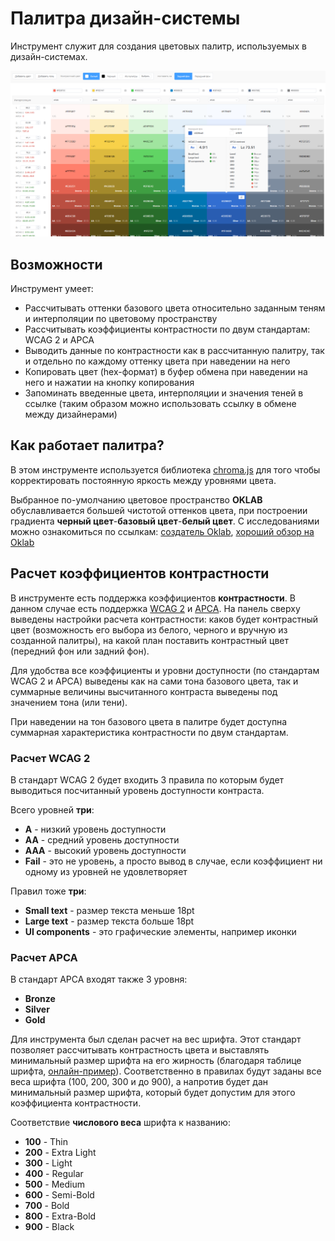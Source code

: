 # Палитра дизайн-системы

Инструмент служит для создания цветовых палитр, используемых в дизайн-системах.

![screenshot](img/preview.png)

## Возможности

Инструмент умеет:
- Рассчитывать оттенки базового цвета относительно заданным теням и интерполяции по цветовому пространству
- Рассчитывать коэффициенты контрастности по двум стандартам: WCAG 2 и APCA
- Выводить данные по контрастности как в рассчитанную палитру, так и отдельно по каждому оттенку цвета при наведении на него
- Копировать цвет (hex-формат) в буфер обмена при наведении на него и нажатии на кнопку копирования
- Запоминать введенные цвета, интерполяции и значения теней в ссылке (таким образом можно использовать ссылку в обмене между дизайнерами)

## Как работает палитра?

В этом инструменте используется библиотека [chroma.js](https://github.com/gka/chroma.js) для того чтобы корректировать постоянную яркость между уровнями цвета. 

Выбранное по-умолчанию цветовое пространство __OKLAB__ обуславливается большей чистотой оттенков цвета, при построении градиента __черный цвет__-__базовый цвет__-__белый цвет__. С исследованиями можно ознакомиться по ссылкам: [создатель Oklab](https://bottosson.github.io/posts/oklab/), [хороший обзор на Oklab](https://raphlinus.github.io/color/2021/01/18/oklab-critique.html)

## Расчет коэффициентов контрастности

В инструменте есть поддержка коэффициентов __контрастности__. В данном случае есть поддержка [WCAG 2](https://www.w3.org/Translations/WCAG20-ru/) и [APCA](https://git.apcacontrast.com/documentation/README). На панель сверху выведены настройки расчета контрастности: каков будет контрастный цвет (возможность его выбора из белого, черного и вручную из созданной палитры), на какой план поставить контрастный цвет (передний фон или задний фон). 

Для удобства все коэффициенты и уровни доступности (по стандартам WCAG 2 и APCA) выведены как на сами тона базового цвета, так и суммарные величины высчитанного контраста выведены под значением тона (или тени).

При наведении на тон базового цвета в палитре будет доступна суммарная характеристика контрастности по двум стандартам. 

### Расчет WCAG 2

В стандарт WCAG 2 будет входить 3 правила по которым будет выводиться посчитанный уровень доступности контраста. 

Всего уровней **три**: 
- __A__ - низкий уровень доступности
- __AA__ - средний уровень доступности
- __AAA__ - высокий уровень доступности
- __Fail__ - это не уровень, а просто вывод в случае, если коэффициент ни одному из уровней не удовлетворяет

Правил тоже **три**: 
- __Small text__ - размер текста меньше 18pt
- __Large text__ - размер текста больше 18pt
- __UI components__ - это графические элементы, например иконки

### Расчет APCA

В стандарт APCA входят также 3 уровня:

- **Bronze**
- **Silver**
- **Gold**

Для инструмента был сделан расчет на вес шрифта. Этот стандарт позволяет рассчитывать контрастность цвета и выставлять минимальный размер шрифта на его жирность (благодаря таблице шрифта, [онлайн-пример](https://www.achecks.org/apca-wcag-3-accessible-colour-contrast-checker/)). Соответственно в правилах будут заданы все веса шрифта (100, 200, 300 и до 900), а напротив будет дан минимальный размер шрифта, который будет допустим для этого коэффициента контрастности.

Соответствие **числового веса** шрифта к названию:
- **100** - Thin
- **200** - Extra Light
- **300** - Light
- **400** - Regular
- **500** - Medium
- **600** - Semi-Bold
- **700** - Bold
- **800** - Extra-Bold
- **900** - Black